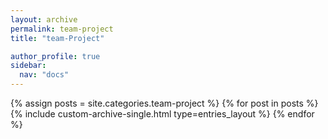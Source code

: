 ```yaml
---
layout: archive
permalink: team-project
title: "team-Project"

author_profile: true
sidebar:
  nav: "docs"
---
```


{% assign posts = site.categories.team-project %}
{% for post in posts %}
  {% include custom-archive-single.html type=entries_layout %}
{% endfor %}